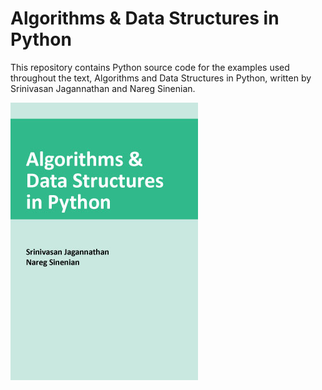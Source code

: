 Algorithms & Data Structures in Python
==========
This repository contains Python source code for the examples used throughout the text, Algorithms and Data Structures in Python, written by Srinivasan Jagannathan and Nareg Sinenian.

![Alt text](/cover.jpg?raw=true "")
